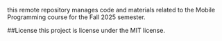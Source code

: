 this remote repository manages code and materials related to the Mobile Programming course for the Fall 2025 semester.

##License
this project is license under the MIT license.


